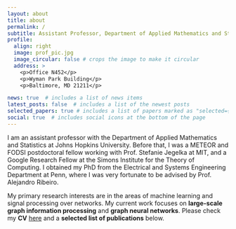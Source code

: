 ```yaml
---
layout: about
title: about
permalink: /
subtitle: Assistant Professor, Department of Applied Mathematics and Statistics, Johns Hopkins University
profile:
  align: right
  image: prof_pic.jpg
  image_circular: false # crops the image to make it circular
  address: >
    <p>Office N452</p>
    <p>Wyman Park Building</p>
    <p>Baltimore, MD 21211</p>

news: true  # includes a list of news items
latest_posts: false  # includes a list of the newest posts
selected_papers: true # includes a list of papers marked as "selected={true}"
social: true  # includes social icons at the bottom of the page
---
```


I am an assistant professor with the Department of Applied Mathematics and Statistics at Johns Hopkins University. Before that, I was a METEOR and FODSI postdoctoral fellow working with Prof. Stefanie Jegelka at MIT, and a Google Research Fellow at the Simons Institute for the Theory of Computing. I obtained my PhD from the Electrical and Systems Engineering Department at Penn, where I was very fortunate to be advised by Prof. Alejandro Ribeiro. 

My primary research interests are in the areas of machine learning and signal processing over networks. My current work focuses on **large-scale graph information processing** and **graph neural networks**. Please check my **CV** [here](https://www.dropbox.com/s/k7tnugb9yrfjieq/cv_luana_ruiz.pdf?dl=0) and a **selected list of publications** below.